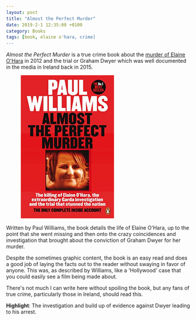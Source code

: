 ```yaml
---
layout: post
title: "Almost the Perfect Murder"
date: 2019-2-1 12:35:00 +0100
category: Books
tags: [book, elaine o'hara, crime]
---
```


_Almost the Perfect Murder_ is a true crime book about the [murder of Elaine O'Hara][hara] in 2012 and the trial or Graham Dwyer which was well documented in the media in Ireland back in 2015. 

<figure>
	<img src="/images/2019/2/almost-the-perfect-murder.png" width="254" />
</figure>

Written by Paul Williams, the book details the life of Elaine O'Hara, up to the point that she went missing and then onto the crazy coincidences and investigation that brought about the conviction of Graham Dwyer for her murder.

Despite the sometimes graphic content, the book is an easy read and does a good job of laying the facts out to the reader without swaying in favor of anyone. This was, as described by Williams, like a 'Hollywood' case that you could easily see a film being made about. 

There's not much I can write here without spoiling the book, but any fans of true crime, particularly those in Ireland, should read this.

**Highlight**: The investigation and build up of evidence against Dwyer leading to his arrest.

[hara]:https://en.wikipedia.org/wiki/Murder_of_Elaine_O'Hara
